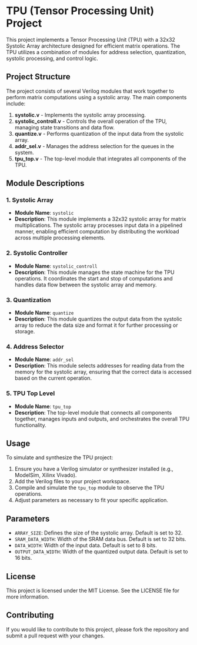 # TPU (Tensor Processing Unit) Project

This project implements a Tensor Processing Unit (TPU) with a 32x32 Systolic Array architecture designed for efficient matrix operations. The TPU utilizes a combination of modules for address selection, quantization, systolic processing, and control logic.

## Project Structure

The project consists of several Verilog modules that work together to perform matrix computations using a systolic array. The main components include:

1. **systolic.v** - Implements the systolic array processing.
2. **systolic_controll.v** - Controls the overall operation of the TPU, managing state transitions and data flow.
3. **quantize.v** - Performs quantization of the input data from the systolic array.
4. **addr_sel.v** - Manages the address selection for the queues in the system.
5. **tpu_top.v** - The top-level module that integrates all components of the TPU.

## Module Descriptions

### 1. Systolic Array
- **Module Name**: `systolic`
- **Description**: This module implements a 32x32 systolic array for matrix multiplications. The systolic array processes input data in a pipelined manner, enabling efficient computation by distributing the workload across multiple processing elements.

### 2. Systolic Controller
- **Module Name**: `systolic_controll`
- **Description**: This module manages the state machine for the TPU operations. It coordinates the start and stop of computations and handles data flow between the systolic array and memory.

### 3. Quantization
- **Module Name**: `quantize`
- **Description**: This module quantizes the output data from the systolic array to reduce the data size and format it for further processing or storage.

### 4. Address Selector
- **Module Name**: `addr_sel`
- **Description**: This module selects addresses for reading data from the memory for the systolic array, ensuring that the correct data is accessed based on the current operation.

### 5. TPU Top Level
- **Module Name**: `tpu_top`
- **Description**: The top-level module that connects all components together, manages inputs and outputs, and orchestrates the overall TPU functionality.

## Usage

To simulate and synthesize the TPU project:

1. Ensure you have a Verilog simulator or synthesizer installed (e.g., ModelSim, Xilinx Vivado).
2. Add the Verilog files to your project workspace.
3. Compile and simulate the `tpu_top` module to observe the TPU operations.
4. Adjust parameters as necessary to fit your specific application.

## Parameters

- `ARRAY_SIZE`: Defines the size of the systolic array. Default is set to 32.
- `SRAM_DATA_WIDTH`: Width of the SRAM data bus. Default is set to 32 bits.
- `DATA_WIDTH`: Width of the input data. Default is set to 8 bits.
- `OUTPUT_DATA_WIDTH`: Width of the quantized output data. Default is set to 16 bits.

## License

This project is licensed under the MIT License. See the LICENSE file for more information.

## Contributing

If you would like to contribute to this project, please fork the repository and submit a pull request with your changes. 


